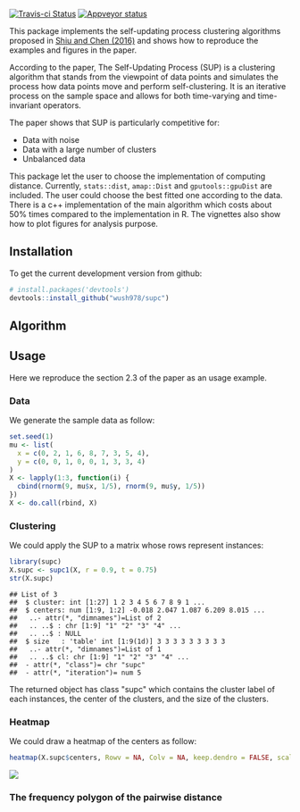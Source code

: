 [![Travis-ci Status](https://travis-ci.org/wush978/supc.svg?branch=master)](https://travis-ci.org/wush978/supc)
[![Appveyor status](https://ci.appveyor.com/api/projects/status/ov2xlvx7edswtki7/branch/master?svg=true)](https://ci.appveyor.com/project/wush978/supc)

This package implements the self-updating process clustering algorithms proposed in [Shiu and Chen (2016)](http://dx.doi.org/10.1080/00949655.2015.1049605) and shows how to reproduce the examples and figures in the paper.

According to the paper, The Self-Updating Process (SUP) is a clustering algorithm that stands from the viewpoint of data
points and simulates the process how data points move and perform self-clustering. It is an iterative
process on the sample space and allows for both time-varying and time-invariant operators.

The paper shows that SUP is particularly competitive for:

- Data with noise
- Data with a large number of clusters
- Unbalanced data

This package let the user to choose the implementation of computing distance. Currently, `stats::dist`, `amap::Dist` and `gputools::gpuDist` are included. The user could choose the best fitted one according to the data. There is a c++ implementation of the main algorithm which costs about 50% times compared to the implementation in R. The vignettes also show how to plot figures for analysis purpose.

## Installation

To get the current development version from github:

```r
# install.packages('devtools')
devtools::install_github("wush978/supc")
```

## Algorithm

## Usage

Here we reproduce the section 2.3 of the paper as an usage example.

### Data

We generate the sample data as follow:


```r
set.seed(1)
mu <- list(
  x = c(0, 2, 1, 6, 8, 7, 3, 5, 4),
  y = c(0, 0, 1, 0, 0, 1, 3, 3, 4)
)
X <- lapply(1:3, function(i) {
  cbind(rnorm(9, mu$x, 1/5), rnorm(9, mu$y, 1/5))
})
X <- do.call(rbind, X)
```

### Clustering

We could apply the SUP to a matrix whose rows represent instances:


```r
library(supc)
X.supc <- supc1(X, r = 0.9, t = 0.75)
str(X.supc)
```

```
## List of 3
##  $ cluster: int [1:27] 1 2 3 4 5 6 7 8 9 1 ...
##  $ centers: num [1:9, 1:2] -0.018 2.047 1.087 6.209 8.015 ...
##   ..- attr(*, "dimnames")=List of 2
##   .. ..$ : chr [1:9] "1" "2" "3" "4" ...
##   .. ..$ : NULL
##  $ size   : 'table' int [1:9(1d)] 3 3 3 3 3 3 3 3 3
##   ..- attr(*, "dimnames")=List of 1
##   .. ..$ cl: chr [1:9] "1" "2" "3" "4" ...
##  - attr(*, "class")= chr "supc"
##  - attr(*, "iteration")= num 5
```

The returned object has class "supc" which contains the cluster label of each instances, the center of the clusters, and the size of the clusters.

### Heatmap

We could draw a heatmap of the centers as follow:


```r
heatmap(X.supc$centers, Rowv = NA, Colv = NA, keep.dendro = FALSE, scale = "none")
```

![](README_files/figure-html/heatmap-1.png)<!-- -->

### The frequency polygon of the pairwise distance

```r

```


